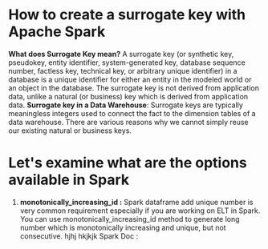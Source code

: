 # How to create a surrogate key with Apache Spark

 **What does  Surrogate Key  mean?**
 A surrogate key (or synthetic key, pseudokey, entity identifier, system-generated key, database sequence number, factless key, technical key, or arbitrary unique identifier) in a database is a unique identifier for either an entity in the modeled world or an object in the database. The surrogate key is not derived from application data, unlike a natural (or business) key which is derived from application data.
 **Surrogate key in a Data Warehouse**: Surrogate keys are typically meaningless integers used to connect the fact to the dimension tables of a data warehouse. There are various reasons why we cannot simply reuse our existing natural or business keys.

# Let's examine what are the options available in Spark

 1. **monotonically_increasing_id :** Spark dataframe add unique number is very common requirement especially if you are working on ELT in Spark. You can use monotonically_increasing_id method to generate long number which is monotonically increasing and unique, but not consecutive.
 hjhj
 hkjkjk
 Spark Doc : 

 
 
 
<!--stackedit_data:
eyJoaXN0b3J5IjpbLTMxODMyOTEyMSwzNjMwNDkyOTUsLTIxMj
I0NTgxMDIsLTkwOTc3NDMxMCwxMTQ3NjU0ODMsLTU1ODkwODA3
NywtMTA0ODQ3NTk0NSwtMjA4ODc0NjYxMiwtNDUyODAyMDQ0LD
EzNzA3MDMyNDUsMjU2NjIwODQ0LDEwOTYxNTI2OSwtMzk3NzM3
OTM1LDIwMTY5MTExNzAsMTYxMDE4Nzc1NSwtNjE4NTc2NzM1LC
0xODA1NjA5MDQ3LC03NDczMDQ0MDUsLTE5NjUyMDY2MywtMTAz
MzU3NzE3MF19
-->